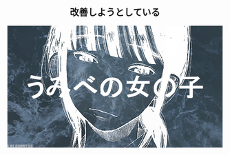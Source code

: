 <h2 align="center">改善しようとしている</h2> 

<p align="center">
        <span>
            <img src="./img/gif.gif"/>
        </span>
</p>



